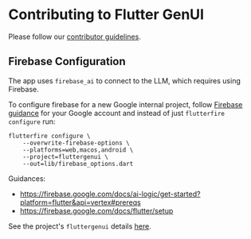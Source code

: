 # Contributing to Flutter GenUI

Please follow our [contributor guidelines](https://github.com/flutter/flutter/blob/master/CONTRIBUTING.md).

## Firebase Configuration

The app uses `firebase_ai` to connect to the LLM, which requires using Firebase.

To configure firebase for a new Google internal project, follow
[Firebase guidance](https://firebase.google.com/docs/flutter/setup)
for your Google account and instead of just `flutterfire configure` run:

```shell
flutterfire configure \
    --overwrite-firebase-options \
    --platforms=web,macos,android \
    --project=fluttergenui \
    --out=lib/firebase_options.dart
```

Guidances:
* https://firebase.google.com/docs/ai-logic/get-started?platform=flutter&api=vertex#prereqs
* https://firebase.google.com/docs/flutter/setup

See the project's `fluttergenui` details
[here](https://pantheon.corp.google.com/welcome?inv=1&invt=Ab4FMw&project=fluttergenui).
